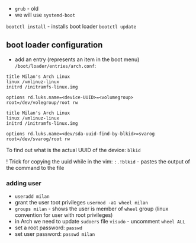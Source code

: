 
- `grub` - old
- we will use `systemd-boot`

`bootctl install` - installs boot loader
`bootctl update`

## boot loader configuration

- add an entry (represents an item in the boot menu)
  `/boot/loader/entries/arch.conf`:
```
title Milan's Arch Linux
linux /vmlinuz-linux
initrd /initramfs-linux.img

options rd.luks.name=<device-UUID>=<volumegroup> root=/dev/volegroup/root rw
```

```
title Milan's Arch Linux
linux /vmlinuz-linux
initrd /initramfs-linux.img

options rd.luks.name=<dev/sda-uuid-find-by-blkid>=svarog root=/dev/svarog/root rw
```

To find out what is the actual UUID of the device: `blkid`

! Trick for copying the uuid while in the vim:
	`:.!blkid` - pastes the output of the command to the file


### adding user

- `useradd milan`
- grant the user toot privileges `usermod -aG wheel milan`
- `groups milan` - shows the user is member of `wheel` group (linux convention for user with root privileges)
- in Arch we need to update `sudoers` file `visudo` - uncomment `wheel ALL`
- set a root password: `passwd`
- set user password: `passwd milan`

